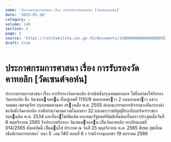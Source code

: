 ```yaml
---
name: 'ประกาศกรมการศาสนา เรื่อง การรับรองวัดคาทอลิก [วัดเซนต์จอห์น]'
date: '2023-01-18'
category: ง
volume: 140
section: 6
page: 5
source: 'https://ratchakitcha.soc.go.th/documents/140D006N0000000000502.pdf'
draft: true
---
```


# ประกาศกรมการศาสนา เรื่อง การรับรองวัดคาทอลิก [วัดเซนต์จอห์น]

ประกาศกรมการศาสนา เรื่อง การรับรองวัดคาทอลิก ด้วยมิซซังกรุงเทพมหานคร ได้ยื่นคําขอให้รับรองวัดคาทอลิก ชื่อ วัดเซนตจอหน ตั้งอยู่เลขที่ 1110/9 ซอยลาดพราว 2 ถนนลาดพราว แขวงจอมพล เขตจตุจักร กรุงเทพมหานคร สรางเมื่อ พ.ศ. 2505 ต่อคณะกรรมการพิจารณากลั่นกรองคําขอจัดตั้งวัดคาทอลิก อาศัยอํานาจตามความในมาตรา 32 แห่งพระราชบัญญัติระเบียบบริหารราชการแผนดิน พ.ศ. 2534 และที่แกไขเพิ่มเติม และคณะรัฐมนตรีมีมติเห็นชอบในคราวประชุมเมื่อวันที่ 8 พฤศจิกายน 2565 จึงประกาศรับรอง วัดเซนตจอหน เป็นวัดคาทอลิก ทะเบียนเลขที่ 014/2565 ตั้งแต่บัดนี้ เป็นตนไป ประกาศ ณ วันที่ 25 พฤศจิกายน พ.ศ. 2565 ชัยพล สุขเอี่ยม อธิบดีกรมการศาสนา ้ หนา 5 ่ เลม 140 ตอนที่ 6 ง ราชกิจจานุเบกษา 19 มกราคม 2566

